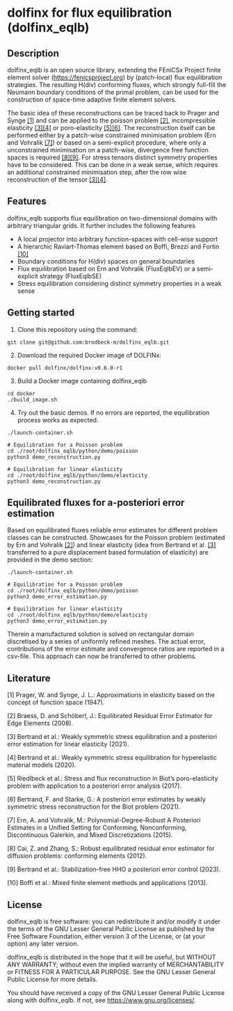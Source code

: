 # dolfinx for flux equilibration (dolfinx_eqlb)
## Description
dolfinx_eqlb is an open source library, extending the FEniCSx Project finite element solver (https://fenicsproject.org) by (patch-local) flux equilibration strategies. The resulting H(div) conforming fluxes, which strongly full-fill the Neumann boundary conditions of the primal problem, can be used for the construction of space-time adaptive finite element solvers. 

The basic idea of these reconstructions can be traced back to Prager and Synge [[1]](#1) and can be applied to the poisson problem [[2]](#2), incompressible elasticity [[3]](#3)[[4]](#4) or poro-elasticity [[5]](#5)[[6]](#6). The reconstruction itself can be performed either by a patch-wise constrained minimisation problem (Ern and Vohralik [[7]](#7)) or based on a semi-explicit procedure, where only a unconstrained minimisation on a patch-wise, divergence free function spaces is required [[8]](#8)[[9]](#9). For stress tensors distinct symmetry properties have to be considered. This can be done in a weak sense, which requires an additional constrained minimisation step, after the row wise reconstruction of the tensor [[3]](#3)[[4]](#4).

## Features
dolfinx_eqlb supports flux equilibration on two-dimensional domains with arbitrary triangular grids. It further includes the following features
- A local projector into arbitrary function-spaces with cell-wise support
- A hierarchic Raviart-Thomas element based on Boffi, Brezzi and Fortin [[10]](#10)
- Boundary conditions for H(div) spaces on general boundaries
- Flux equilibration based on Ern and Vohralik (FluxEqlbEV) or a semi-explicit strategy (FluxEqlbSE)
- Stress equilibration considering distinct symmetry properties in a weak sense

## Getting started
1. Clone this repository using the command:

```shell
git clone git@github.com:brodbeck-m/dolfinx_eqlb.git
```

2. Download the required Docker image of DOLFINx:

```shell
docker pull dolfinx/dolfinx:v0.6.0-r1
```

3. Build a Docker image containing dolfinx_eqlb

```shell
cd docker
./build_image.sh 
```

4. Try out the basic demos. If no errors are reported, the equilibration process works as expected.

```shell
./launch-container.sh

# Equilibration for a Poisson problem
cd ./root/dolfinx_eqlb/python/demo/poisson
python3 demo_reconstruction.py  

# Equilibration for linear elasticity
cd ./root/dolfinx_eqlb/python/demo/elasticity
python3 demo_reconstruction.py  
```

## Equilibrated fluxes for a-posteriori error estimation
Based on equilibrated fluxes reliable error estimates for different problem classes can be constructed. Showcases for the Poisson problem (estimated by Ern and Vohralik [[2]](#2)) and linear elasticity (idea from Bertrand et al. [[3]](#3) transferred to a pure displacement based formulation of elasticity) are provided in the demo section:

```shell
./launch-container.sh

# Equilibration for a Poisson problem
cd ./root/dolfinx_eqlb/python/demo/poisson
python3 demo_error_estimation.py  

# Equilibration for linear elasticity
cd ./root/dolfinx_eqlb/python/demo/elasticity
python3 demo_error_estimation.py  
```

Therein a manufactured solution is solved on rectangular domain discretised by a series of uniformly refined meshes. The actual error, contributions of the error estimate and convergence ratios are reported in a csv-file. This approach can now be transferred to other problems.

## Literature
<a id="1">[1]</a> Prager, W. and Synge, J. L.: Approximations in elasticity based on the concept of function space (1947).

<a id="2">[2]</a> Braess, D. and Schöberl, J.: Equilibrated Residual Error Estimator for Edge Elements (2008).

<a id="3">[3]</a> Bertrand et al.: Weakly symmetric stress equilibration and a posteriori error estimation for linear elasticity (2021).

<a id="4">[4]</a> Bertrand et al.: Weakly symmetric stress equilibration for hyperelastic material models (2020).

<a id="5">[5]</a> Riedlbeck et al.: Stress and flux reconstruction in Biot’s poro-elasticity problem with application to a posteriori error analysis (2017).

<a id="6">[6]</a> Bertrand, F. and Starke, G.: A posteriori error estimates by weakly symmetric stress reconstruction for the Biot problem (2021).

<a id="7">[7]</a> Ern, A. and Vohralik, M.: Polynomial-Degree-Robust A Posteriori Estimates in a Unified Setting for Conforming, Nonconforming, Discontinuous Galerkin, and Mixed Discretizations (2015).

<a id="8">[8]</a> Cai, Z. and Zhang, S.: Robust equilibrated residual error estimator for diffusion problems:
conforming elements (2012).

<a id="9">[9]</a> Bertrand et al.: Stabilization-free HHO a posteriori error control (2023).

<a id="10">[10]</a> Boffi et al.: Mixed finite element methods and applications (2013).

## License

dolfinx_eqlb is free software: you can redistribute it and/or modify it
under the terms of the GNU Lesser General Public License as published
by the Free Software Foundation, either version 3 of the License, or
(at your option) any later version.

dolfinx_eqlb is distributed in the hope that it will be useful, but
WITHOUT ANY WARRANTY; without even the implied warranty of
MERCHANTABILITY or FITNESS FOR A PARTICULAR PURPOSE. See the GNU
Lesser General Public License for more details.

You should have received a copy of the GNU Lesser General Public
License along with dolfinx_eqlb. If not, see
<https://www.gnu.org/licenses/>.

